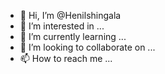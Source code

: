 - 👋 Hi, I’m @Henilshingala
- 👀 I’m interested in ...
- 🌱 I’m currently learning ...
- 💞️ I’m looking to collaborate on ...
- 📫 How to reach me ...

<!---
Henilshingala/Henilshingala is a ✨ special ✨ repository because its `README.md` (this file) appears on your GitHub profile.
You can click the Preview link to take a look at your changes.
--->
